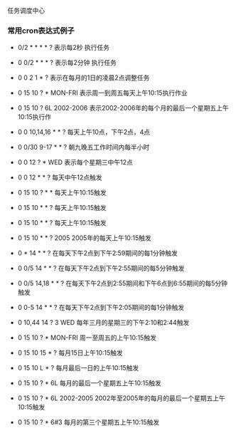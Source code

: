 任务调度中心

### 常用cron表达式例子
- 0/2 * * * * ?   表示每2秒 执行任务

- 0 0/2 * * * ?   表示每2分钟 执行任务

- 0 0 2 1 * ?   表示在每月的1日的凌晨2点调整任务

- 0 15 10 ? * MON-FRI   表示周一到周五每天上午10:15执行作业

- 0 15 10 ? 6L 2002-2006   表示2002-2006年的每个月的最后一个星期五上午10:15执行作

- 0 0 10,14,16 * * ?   每天上午10点，下午2点，4点

- 0 0/30 9-17 * * ?   朝九晚五工作时间内每半小时

- 0 0 12 ? * WED    表示每个星期三中午12点

- 0 0 12 * * ?   每天中午12点触发

- 0 15 10 ? * *    每天上午10:15触发

- 0 15 10 * * ?     每天上午10:15触发

- 0 15 10 * * ?    每天上午10:15触发

- 0 15 10 * * ? 2005    2005年的每天上午10:15触发

- 0 * 14 * * ?     在每天下午2点到下午2:59期间的每1分钟触发

- 0 0/5 14 * * ?    在每天下午2点到下午2:55期间的每5分钟触发

- 0 0/5 14,18 * * ?     在每天下午2点到2:55期间和下午6点到6:55期间的每5分钟触发

- 0 0-5 14 * * ?    在每天下午2点到下午2:05期间的每1分钟触发

- 0 10,44 14 ? 3 WED    每年三月的星期三的下午2:10和2:44触发

- 0 15 10 ? * MON-FRI    周一至周五的上午10:15触发

- 0 15 10 15 * ?    每月15日上午10:15触发

- 0 15 10 L * ?    每月最后一日的上午10:15触发

- 0 15 10 ? * 6L    每月的最后一个星期五上午10:15触发

- 0 15 10 ? * 6L 2002-2005   2002年至2005年的每月的最后一个星期五上午10:15触发

- 0 15 10 ? * 6#3   每月的第三个星期五上午10:15触发